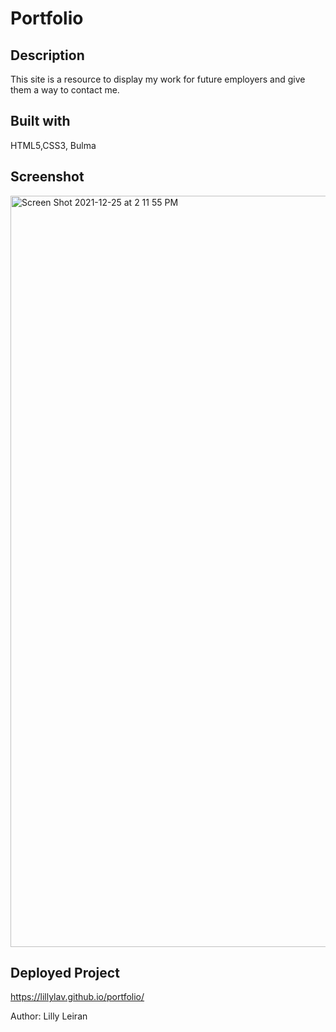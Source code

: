 # Portfolio

## Description
This site is a resource to display my work for future employers and give them a way to contact me. 

## Built with
HTML5,CSS3, Bulma

## Screenshot
<img width="1202" alt="Screen Shot 2021-12-25 at 2 11 55 PM" src="https://user-images.githubusercontent.com/93904532/147393700-9a8bd2a5-2c4d-4764-aceb-97d8286f8001.png">

## Deployed Project
https://lillylav.github.io/portfolio/

Author: Lilly Leiran
